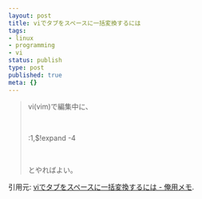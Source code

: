 ```yaml
---
layout: post
title: viでタブをスペースに一括変換するには
tags:
- linux
- programming
- vi
status: publish
type: post
published: true
meta: {}
---
```

<blockquote>vi(vim)で編集中に、

&nbsp;

:1,$!expand -4

&nbsp;

とやればよい。</blockquote>
引用元: <a href="http://d.hatena.ne.jp/nyanplus/20110610/1307677456">viでタブをスペースに一括変換するには - 俺用メモ</a>.

